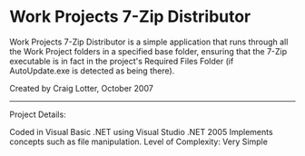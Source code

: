Work Projects 7-Zip Distributor
===============================

Work Projects 7-Zip Distributor is a simple application that runs through all the Work Project folders in a specified base folder, ensuring that the 7-Zip executable is in fact in the project's Required Files Folder (if AutoUpdate.exe is detected as being there).

Created by Craig Lotter, October 2007

*********************************

Project Details:

Coded in Visual Basic .NET using Visual Studio .NET 2005
Implements concepts such as file manipulation.
Level of Complexity: Very Simple
